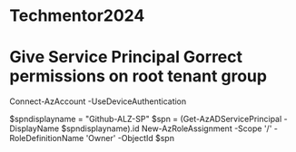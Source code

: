 # Techmentor2024

# Give Service Principal Gorrect permissions on root tenant group

Connect-AzAccount -UseDeviceAuthentication

$spndisplayname = "Github-ALZ-SP"
$spn = (Get-AzADServicePrincipal -DisplayName $spndisplayname).id
New-AzRoleAssignment -Scope '/' -RoleDefinitionName 'Owner' -ObjectId $spn